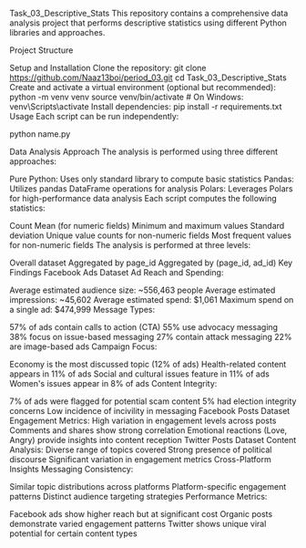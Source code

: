 Task_03_Descriptive_Stats
This repository contains a comprehensive data analysis project that performs descriptive statistics using different Python libraries and approaches.

Project Structure

Setup and Installation
Clone the repository:
git clone https://github.com/Naaz13boi/period_03.git
cd Task_03_Descriptive_Stats
Create and activate a virtual environment (optional but recommended):
python -m venv venv
source venv/bin/activate  # On Windows: venv\Scripts\activate
Install dependencies:
pip install -r requirements.txt
Usage
Each script can be run independently:

python name.py

Data Analysis Approach
The analysis is performed using three different approaches:

Pure Python: Uses only standard library to compute basic statistics
Pandas: Utilizes pandas DataFrame operations for analysis
Polars: Leverages Polars for high-performance data analysis
Each script computes the following statistics:

Count
Mean (for numeric fields)
Minimum and maximum values
Standard deviation
Unique value counts for non-numeric fields
Most frequent values for non-numeric fields
The analysis is performed at three levels:

Overall dataset
Aggregated by page_id
Aggregated by (page_id, ad_id)
Key Findings
Facebook Ads Dataset
Ad Reach and Spending:

Average estimated audience size: ~556,463 people
Average estimated impressions: ~45,602
Average estimated spend: $1,061
Maximum spend on a single ad: $474,999
Message Types:

57% of ads contain calls to action (CTA)
55% use advocacy messaging
38% focus on issue-based messaging
27% contain attack messaging
22% are image-based ads
Campaign Focus:

Economy is the most discussed topic (12% of ads)
Health-related content appears in 11% of ads
Social and cultural issues feature in 11% of ads
Women's issues appear in 8% of ads
Content Integrity:

7% of ads were flagged for potential scam content
5% had election integrity concerns
Low incidence of incivility in messaging
Facebook Posts Dataset
Engagement Metrics:
High variation in engagement levels across posts
Comments and shares show strong correlation
Emotional reactions (Love, Angry) provide insights into content reception
Twitter Posts Dataset
Content Analysis:
Diverse range of topics covered
Strong presence of political discourse
Significant variation in engagement metrics
Cross-Platform Insights
Messaging Consistency:

Similar topic distributions across platforms
Platform-specific engagement patterns
Distinct audience targeting strategies
Performance Metrics:

Facebook ads show higher reach but at significant cost
Organic posts demonstrate varied engagement patterns
Twitter shows unique viral potential for certain content types

